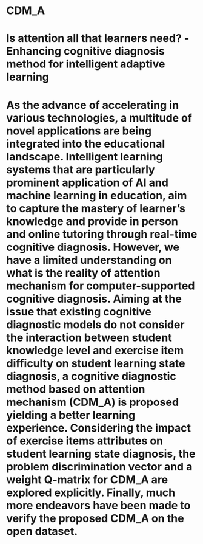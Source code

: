 # CDM_A
# Is attention all that learners need? -Enhancing cognitive diagnosis method for intelligent adaptive learning
# As the advance of accelerating in various technologies, a multitude of novel applications are being integrated into the educational landscape. Intelligent learning systems that are particularly prominent application of AI and machine learning in education, aim to capture the mastery of learner’s knowledge and provide in person and online tutoring through real-time cognitive diagnosis. However, we have a limited understanding on what is the reality of attention mechanism for computer-supported cognitive diagnosis. Aiming at the issue that existing cognitive diagnostic models do not consider the interaction between student knowledge level and exercise item difficulty on student learning state diagnosis, a cognitive diagnostic method based on attention mechanism (CDM_A) is proposed yielding a better learning experience. Considering the impact of exercise items attributes on student learning state diagnosis, the problem discrimination vector and a weight Q-matrix for CDM_A are explored explicitly. Finally, much more endeavors have been made to verify the proposed CDM_A on the open dataset.

